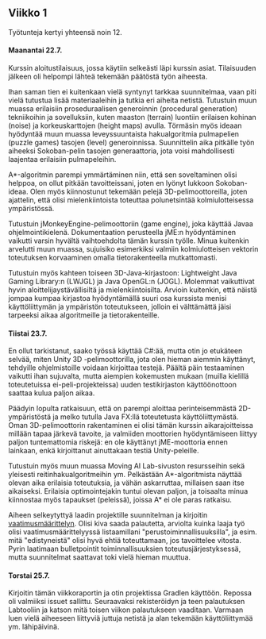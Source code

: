 ## Viikko 1

Työtunteja kertyi yhteensä noin 12.

#### Maanantai 22.7.

Kurssin aloitustilaisuus, jossa käytiin selkeästi läpi kurssin asiat. Tilaisuuden jälkeen oli helpompi lähteä tekemään päätöstä työn aiheesta.

Ihan saman tien ei kuitenkaan vielä syntynyt tarkkaa suunnitelmaa, vaan piti vielä tutustua lisää materiaaleihin ja tutkia eri aiheita netistä. Tutustuin muun muassa erilaisiin proseduraalisen generoinnin (procedural generation) tekniikoihin ja sovelluksiin, kuten maaston (terrain) luontiin erilaisen kohinan (noise) ja korkeuskarttojen (height maps) avulla. Törmäsin myös ideaan hyödyntää muun muassa leveyssuuntaista hakualgoritmia pulmapelien (puzzle games) tasojen (level) generoinnissa. Suunnittelin aika pitkälle työn aiheeksi Sokoban-pelin tasojen generaattoria, jota voisi mahdollisesti laajentaa erilaisiin pulmapeleihin.

A*-algoritmin parempi ymmärtäminen niin, että sen soveltaminen olisi helppoa, on ollut pitkään tavoitteissani, joten en lyönyt lukkoon Sokoban-ideaa. Olen myös kiinnostunut tekemään pelejä 3D-pelimoottoreilla, joten ajattelin, että olisi mielenkiintoista toteuttaa polunetsintää kolmiulotteisessa ympäristössä.

Tutustuin jMonkeyEngine-pelimoottoriin (game engine), joka käyttää Javaa ohjelmointikielenä. Dokumentaation perusteella jME:n hyödyntäminen vaikutti varsin hyvältä vaihtoehdolta tämän kurssin työlle. Minua kuitenkin arvelutti muun muassa, sujuisiko esimerkiksi valmiin kolmiulotteisen vektorin toteutuksen korvaaminen omalla tietorakenteella mutkattomasti.

Tutustuin myös kahteen toiseen 3D-Java-kirjastoon: Lightweight Java Gaming Library:n (LWJGL) ja Java OpenGL:n (JOGL). Molemmat vaikuttivat hyvin aloittelijaystävällisiltä ja mielenkiintoisilta. Arvioin kuitenkin, että näistä jompaa kumpaa kirjastoa hyödyntämällä suuri osa kurssista menisi käyttöliittymän ja ympäristön toteutukseen, jolloin ei välttämättä jäisi tarpeeksi aikaa algoritmeille ja tietorakenteille.


#### Tiistai 23.7.

En ollut tarkistanut, saako työssä käyttää C#:ää, mutta otin jo etukäteen selvää, miten Unity 3D -pelimoottorilla, jota olen hieman aiemmin käyttänyt, tehdyille ohjelmistoille voidaan kirjoittaa testejä. Päältä päin testaaminen vaikutti ihan sujuvalta, mutta aiempien kokemusten mukaan (muilla kielillä toteutetuissa ei-peli-projekteissa) uuden testikirjaston käyttöönottoon saattaa kulua paljon aikaa.

Päädyin lopulta ratkaisuun, että on parempi aloittaa perinteisemmästä 2D-ympäristöstä ja melko tutulla Java FX:llä toteutetusta käyttöliittymästä. Oman 3D-pelimoottorin rakentaminen ei olisi tämän kurssin aikarajoitteissa millään tapaa järkevä tavoite, ja valmiiden moottorien hyödyntämiseen liittyy paljon tuntemattomia riskejä: en ole käyttänyt jME-moottoria ennen lainkaan, enkä kirjoittanut ainuttakaan testiä Unity-peleille.

Tutustuin myös muun muassa Moving AI Lab-sivuston resursseihin sekä yleisesti reitinhakualgoritmeihin ym. Pelkästään A*-algoritmista näyttää olevan aika erilaisia toteutuksia, ja vähän askarruttaa, millaisen saan itse aikaiseksi. Erilaisia optimointejakin tuntui olevan paljon, ja toisaalta minua kiinnostaa myös tapaukset (peleissä), joissa A* ei ole paras ratkaisu.

Aiheen selkeytyttyä laadin projektille suunnitelman ja kirjoitin [vaatimusmäärittelyn](https://github.com/magael/aastaar/blob/master/documentation/maarittely.md). Olisi kiva saada palautetta, arviolta kuinka laaja työ olisi vaatimusmäärittelyyssä
listaamillani "perustoiminnallisuuksilla", ja esim. mitä "edistyneistä" olisi hyvä ehtiä toteuttamaan, jos tavoittelee vitosta. Pyrin laatimaan bulletpointit toiminnallisuuksien toteutusjärjestyksessä, mutta suunnitelmat saattavat toki vielä hieman muuttua.

#### Torstai 25.7.

Kirjoitin tämän viikkoraportin ja otin projektissa Gradlen käyttöön. Repossa oli valmiiksi issuet sallittu. Seuraavaksi rekisteröidyn ja teen palautuksen Labtooliin ja katson mitä toisen viikon palautukseen vaaditaan. Varmaan luen vielä aiheeseen liittyviä juttuja netistä ja alan tekemään käyttöliittymää ym. lähipäivinä.
